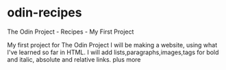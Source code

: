 # odin-recipes
The Odin Project - Recipes - My First Project

My first project for The Odin Project I will be making a website,
using what I've learned so far in HTML.
I will add lists,paragraphs,images,tags for bold and italic,
absolute and relative links.
plus more